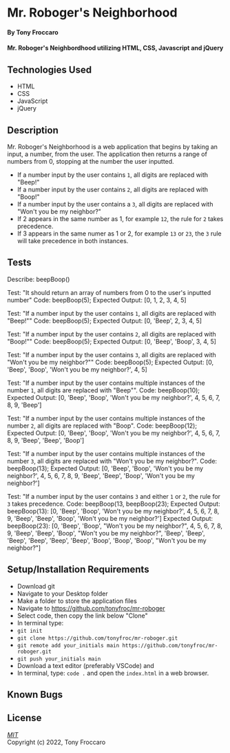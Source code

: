 # Mr. Roboger's Neighborhood

#### By Tony Froccaro

####  Mr. Roboger's Neighbordhood utilizing HTML, CSS, Javascript and jQuery

## Technologies Used

- HTML
- CSS
- JavaScript
- jQuery

## Description

Mr. Roboger's Neighborhood is a web application that begins by taking an input, a number, from the user. The application then returns a range of numbers from 0, stopping at the number the user inputted. 

- If a number input by the user contains `1`, all digits are replaced with "Beep!"
- If a number input by the user contains `2`, all digits are replaced with "Boop!"
- If a number input by the user contains a `3`, all digits are replaced with "Won't you be my neighbor?"
- If 2 appears in the same number as 1, for example `12`, the rule for `2` takes precedence. 
- If 3 appears in the same numer as 1 or 2, for example `13` or `23`, the `3` rule will take precedence in both instances.

## Tests

Describe: beepBoop()

Test: "It should return an array of numbers from 0 to the user's inputted number"
Code: beepBoop(5);
Expected Output: [0, 1, 2, 3, 4, 5]

Test: "If a number input by the user contains `1`, all digits are replaced with "Beep!""
Code: beepBoop(5);
Expected Output: [0, 'Beep', 2, 3, 4, 5]

Test: "If a number input by the user contains `2`, all digits are replaced with "Boop!""
Code: beepBoop(5);
Expected Output: [0, 'Beep', 'Boop', 3, 4, 5]

Test: "If a number input by the user contains `3`, all digits are replaced with "Won't you be my neighbor?""
Code: beepBoop(5);
Expected Output: [0, 'Beep', 'Boop', 'Won't you be my neighbor?', 4, 5]

Test: "If a number input by the user contains multiple instances of the number `1`, all digits are replaced with "Beep"".
Code: beepBoop(10);
Expected Output: [0, 'Beep', 'Boop', 'Won't you be my neighbor?', 4, 5, 6, 7, 8, 9, 'Beep']

Test: "If a number input by the user contains multiple instances of the number `2`, all digits are replaced with "Boop".
Code: beepBoop(12);
Expected Output: [0, 'Beep', 'Boop', 'Won't you be my neighbor?', 4, 5, 6, 7, 8, 9, 'Beep', 'Beep', 'Boop']

Test: "If a number input by the user contains multiple instances of the number `3`, all digits are replaced with "Won't you be my neighbor?".
Code: beepBoop(13);
Expected Output: [0, 'Beep', 'Boop', 'Won't you be my neighbor?', 4, 5, 6, 7, 8, 9, 'Beep', 'Beep', 'Boop', 'Won't you be my neighbor?']

Test: "If a number input by the user contains `3` and either `1` or `2`, the rule for `3` takes precedence.
Code: beepBoop(13, beepBoop(23);
Expected Output: beepBoop(13): [0, 'Beep', 'Boop', 'Won't you be my neighbor?', 4, 5, 6, 7, 8, 9, 'Beep', 'Beep', 'Boop', 'Won't you be my neighbor?']
Expected Output: beepBoop(23): [0, 'Beep', 'Boop', "Won't you be my neighbor?", 4, 5, 6, 7, 8, 9, 'Beep', 'Beep', 'Boop', "Won't you be my neighbor?", 'Beep', 'Beep', 'Beep', 'Beep', 'Beep', 'Beep', 'Boop', 'Boop', 'Boop', "Won't you be my neighbor?"]

## Setup/Installation Requirements

- Download git
- Navigate to your Desktop folder
- Make a folder to store the application files
- Navigate to https://github.com/tonyfroc/mr-roboger
- Select code, then copy the link below "Clone"
- In terminal type:
- `git init`
- `git clone https://github.com/tonyfroc/mr-roboger.git`
- `git remote add your_initials main https://github.com/tonyfroc/mr-roboger.git`
- `git push your_initials main`
- Download a text editor (preferably VSCode) and
- In terminal, type: `code .` and open the `index.html` in a web browser.

## Known Bugs

## License

_[MIT](https://opensource.org/licenses/MIT)_  
Copyright (c) 2022, Tony Froccaro
